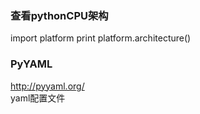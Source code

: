 
### 查看pythonCPU架构
import platform
print platform.architecture()


### PyYAML
http://pyyaml.org/  
yaml配置文件
